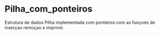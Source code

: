 # Pilha_com_ponteiros
Estrutura de dados Pilha implementada com ponteiros com as funçoes de inserçao remoçao e imprimir.
